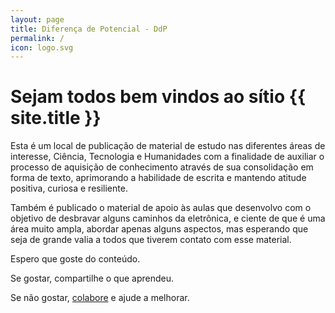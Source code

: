 ```yaml
---
layout: page
title: Diferença de Potencial - DdP
permalink: /
icon: logo.svg
---
```


# Sejam todos bem vindos ao sítio {{ site.title }}

Esta é um local de publicação de material de estudo nas diferentes áreas de interesse, Ciência, Tecnologia e Humanidades com a finalidade de auxiliar o processo de aquisição de conhecimento através de sua consolidação em forma de texto, aprimorando a habilidade de escrita e mantendo atitude positiva, curiosa e resiliente.

Também é publicado o material de apoio às aulas que desenvolvo com o objetivo de desbravar alguns caminhos da eletrônica, e ciente de que é uma área muito ampla, abordar apenas alguns aspectos, mas esperando que seja de grande valia a todos que tiverem contato com esse material.

Espero que goste do conteúdo.

Se gostar, compartilhe o que aprendeu.

Se não gostar, [colabore]( {{site.baseurl}}/sobre/#contato) e ajude a melhorar.
